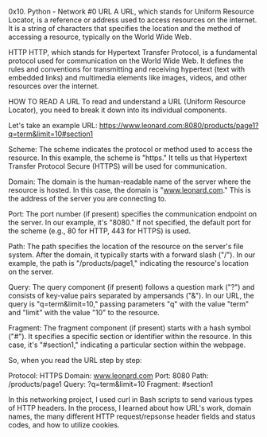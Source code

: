 0x10. Python - Network #0
URL
A URL, which stands for Uniform Resource Locator, is a reference or address used to access resources on the internet. It is a string of characters that specifies the location and the method of accessing a resource, typically on the World Wide Web.

HTTP
HTTP, which stands for Hypertext Transfer Protocol, is a fundamental protocol used for communication on the World Wide Web. It defines the rules and conventions for transmitting and receiving hypertext (text with embedded links) and multimedia elements like images, videos, and other resources over the internet.

HOW TO READ A URL
To read and understand a URL (Uniform Resource Locator), you need to break it down into its individual components.

Let's take an example URL: https://www.leonard.com:8080/products/page1?q=term&limit=10#section1

Scheme: The scheme indicates the protocol or method used to access the resource. In this example, the scheme is "https." It tells us that Hypertext Transfer Protocol Secure (HTTPS) will be used for communication.

Domain: The domain is the human-readable name of the server where the resource is hosted. In this case, the domain is "www.leonard.com." This is the address of the server you are connecting to.

Port: The port number (if present) specifies the communication endpoint on the server. In our example, it's "8080." If not specified, the default port for the scheme (e.g., 80 for HTTP, 443 for HTTPS) is used.

Path: The path specifies the location of the resource on the server's file system. After the domain, it typically starts with a forward slash ("/"). In our example, the path is "/products/page1," indicating the resource's location on the server.

Query: The query component (if present) follows a question mark ("?") and consists of key-value pairs separated by ampersands ("&"). In our URL, the query is "q=term&limit=10," passing parameters "q" with the value "term" and "limit" with the value "10" to the resource.

Fragment: The fragment component (if present) starts with a hash symbol ("#"). It specifies a specific section or identifier within the resource. In this case, it's "#section1," indicating a particular section within the webpage.

So, when you read the URL step by step:

Protocol: HTTPS Domain: www.leonard.com Port: 8080 Path: /products/page1 Query: ?q=term&limit=10 Fragment: #section1

In this networking project, I used curl in Bash scripts to send various types of HTTP headers. In the process, I learned about how URL's work, domain names, the many different HTTP request/repsonse header fields and status codes, and how to utilize cookies.